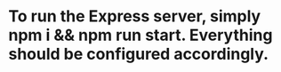 # To run the Express server, simply npm i && npm run start. Everything should be configured accordingly.